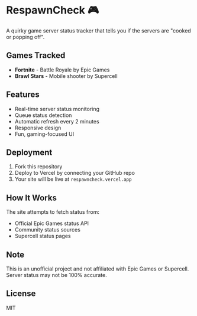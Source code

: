 # RespawnCheck 🎮

A quirky game server status tracker that tells you if the servers are "cooked or popping off".

## Games Tracked
- **Fortnite** - Battle Royale by Epic Games
- **Brawl Stars** - Mobile shooter by Supercell

## Features
- Real-time server status monitoring
- Queue status detection
- Automatic refresh every 2 minutes
- Responsive design
- Fun, gaming-focused UI

## Deployment
1. Fork this repository
2. Deploy to Vercel by connecting your GitHub repo
3. Your site will be live at `respawncheck.vercel.app`

## How It Works
The site attempts to fetch status from:
- Official Epic Games status API
- Community status sources
- Supercell status pages

## Note
This is an unofficial project and not affiliated with Epic Games or Supercell. Server status may not be 100% accurate.

## License
MIT
